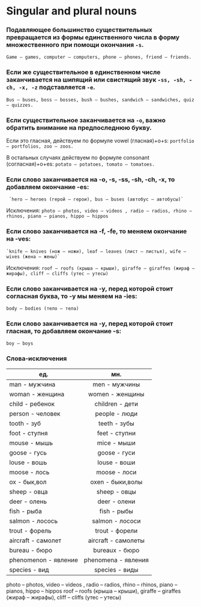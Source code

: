 # Singular and plural nouns

### Подавляющее большинство существительных превращается из формы единственного числа в форму множественного при помощи окончания `-s`. 

`Game — games, computer — computers, phone — phones, friend — friends.`

### Если же существительное в единственном числе заканчивается на шипящий или свистящий звук `-ss, -sh, -ch, -x, -z` подставляется `-e`.

`Bus — buses, boss — bosses, bush — bushes, sandwich — sandwiches, quiz — quizzes.`

### Если существительное заканчивается на `-o`, важно обратить внимание на предпоследнюю букву.

Если это гласная, действуем по формуле vowel (гласная)+o+s: `portfolio — portfolios, zoo — zoos.`

В остальных случаях действуем по формуле consonant (согласная)+o+es: `potato — potatoes, tomato — tomatoes.`

### Если слово заканчивается на -o, -s, -ss, -sh, -ch, -x, то добавляем окончание -es: 

     `hero – heroes (герой – герои), bus – buses (автобус – автобусы)`

Исключения: `photo – photos, video – videos , radio – radios, rhino – rhinos, piano – pianos, hippo – hippos `

### Если слово заканчивается на -f, -fe, то меняем окончание на -ves: 

    `knife – knives (нож – ножи), leaf – leaves (лист – листья), wife – wives (жена – жены)`

Исключения: `roof – roofs (крыша – крыши), giraffe – giraffes (жираф – жирафы), cliff – cliffs (утес – утесы)`

### Если слово заканчивается на -y, перед которой стоит согласная буква, то -y мы меняем на -ies: 

`body – bodies (тело – тела)`

### Если слово заканчивается на -y, перед которой стоит гласная, то добавляем окончание -s: 

`boy – boys`

### Слова-исключения

|ед.|мн.|
| ------------- |:-------------:|
| man - мужчина|        men - мужчины| 
| woman - женщина|   women - женщины| 
| child - ребенок|         children - дети| 
| person - человек|      people - люди| 
| tooth - зуб|                teeth - зубы| 
| foot - ступня|             feet - ступни| 
| mouse - мышь |        mice - мыши| 
| goose - гусь |            goose - гуси| 
| louse - вошь |            louse - воши| 
| moose - лось |          moose - лоси| 
| ox - бык,вол|             oxen - быки,волы| 
| sheep - овца |           sheep - овцы| 
| deer - олень |            deer - олени| 
| fish - рыба  |              fish - рыбы| 
| salmon - лосось |      salmon - лососи| 
| trout - форель |          trout - форели| 
| aircraft - самолет|      aircraft - самолеты| 
| bureau - бюро |          bureaux - бюро| 
| phenomenon - явление |     phenomena - явления| 
| species - вид  |          species - виды| 
 
 
photo – photos, video – videos , radio – radios, rhino – rhinos, piano – pianos, hippo – hippos
roof – roofs (крыша – крыши), giraffe – giraffes (жираф – жирафы), cliff – cliffs (утес – утесы)

